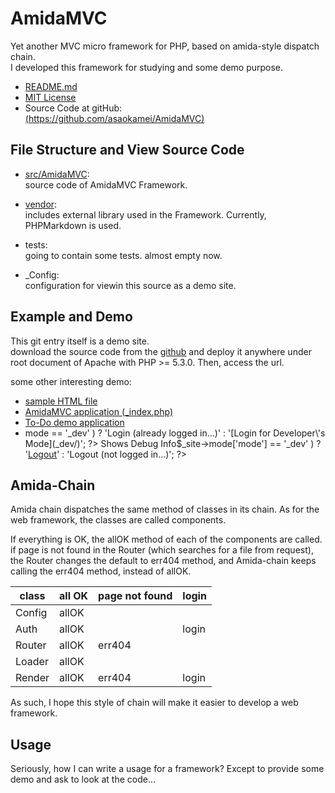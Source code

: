 AmidaMVC
========

Yet another MVC micro framework for PHP, based on amida-style dispatch chain.  
I developed this framework for studying and some demo purpose.

*   [README.md](README.md)
*   [MIT License](LICENSE.txt)
*   Source Code at gitHub:    
    [(https://github.com/asaokamei/AmidaMVC)](https://github.com/asaokamei/AmidaMVC)

File Structure and View Source Code
-----------------------------------

*   [src/AmidaMVC](src/AmidaMVC/README.md):  
    source code of AmidaMVC Framework.

*   [vendor](vendor/README.md):  
    includes external library used in the Framework.
    Currently, PHPMarkdown is used.

*   tests:  
    going to contain some tests. almost empty now. 

*   _Config:   
    configuration for viewin this source as a demo site.

Example and Demo
----------------

This git entry itself is a demo site.  
download the source code from the [github](https://github.com/asaokamei/AmidaMVC) 
and deploy it anywhere under root document of Apache with PHP >= 5.3.0. Then, access the url. 

some other interesting demo: 

*   [sample HTML file](example.html)
*   [AmidaMVC application (_index.php)](indexView)
*   [To-Do demo application](todo/list)
*   <?php echo ( $_site->mode == '_dev' ) ? 'Login (already logged in...)' : '[Login for Developer\'s Mode](_dev/)'; ?>  
    Shows Debug Info$_site->mode['mode'] == '_dev' ) ? '[Logout](_logout/)' : 'Logout (not logged in...)'; ?>

Amida-Chain
-----------

Amida chain dispatches the same method of classes in its chain. 
As for the web framework, the classes are called components. 


If everything is OK, the allOK method of each of the components are called. 
if page is not found in the Router (which searches for a file from request), 
the Router changes the default to err404 method, and Amida-chain keeps 
calling the err404 method, instead of allOK. 


class  | all OK  | page not found | login  |
-------|---------|----------------|--------|
Config |  allOK  |                |        |
Auth   |  allOK  |                | login  |
Router |  allOK  |    err404      |        |
Loader |  allOK  |                |        |
Render |  allOK  |    err404      | login  |


As such, I hope this style of chain will make it easier to develop a 
web framework. 

Usage
-----

Seriously, how I can write a usage for a framework?
Except to provide some demo and ask to look at the code...


